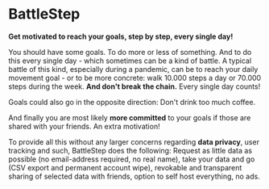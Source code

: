 # BattleStep

**Get motivated to reach your goals, step by step, every single day!**

You should have some goals. To do more or less of something. And to do this every single day - which sometimes can be a kind of battle. A typical battle of this kind, especially during a pandemic, can be to reach your daily movement goal - or to be more concrete: walk 10.000 steps a day or 70.000 steps during the week. **And don't break the chain.** Every single day counts!

Goals could also go in the opposite direction: Don't drink too much coffee.

And finally you are most likely **more committed** to your goals if those are shared with your friends. An extra motivation!

To provide all this without any larger concerns regarding **data privacy**, user tracking and such, BattleStep does the following: Request as little data as possible (no email-address required, no real name), take your data and go (CSV export and permanent account wipe), revokable and transparent sharing of selected data with friends, option to self host everything, no ads.
